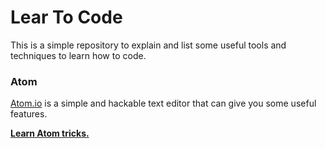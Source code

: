 # Lear To Code

This is a simple repository to explain and list some useful tools and techniques to learn how to code.

### Atom

[Atom.io](https://atom.io/) is a simple and hackable text editor that can give you some useful features.

**[Learn Atom tricks.](atom.md)**
